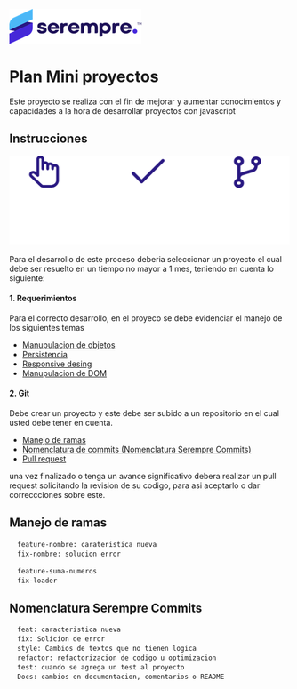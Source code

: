
![Logo](./img/Imagen1.png)


# Plan Mini proyectos

Este proyecto se realiza con el fin de mejorar y aumentar conocimientos y capacidades a la hora de desarrollar proyectos con javascript 


## Instrucciones

![instrucciones](./img/Group%201.png)

Para el desarrollo de este proceso deberia seleccionar un proyecto el cual debe ser resuelto en un tiempo no mayor a 1 mes, teniendo en cuenta lo siguiente:

#### 1. Requerimientos

Para el correcto desarrollo, en el proyeco se debe evidenciar el manejo de los siguientes temas

 - [Manupulacion de objetos ](https://developer.mozilla.org/es/docs/Web/JavaScript/Guide/Working_with_Objects)
 - [Persistencia](https://developer.mozilla.org/es/docs/Learn/JavaScript/Client-side_web_APIs/Client-side_storage)
 - [Responsive desing](https://developer.mozilla.org/es/docs/Learn/CSS/CSS_layout/Responsive_Design)
  - [Manupulacion de DOM](http://juanmirod.github.io/2019/06/24/chuleta-dom.html)


#### 2. Git

Debe crear un proyecto y este debe ser subido a un repositorio en el cual usted debe tener en cuenta.

 - [Manejo de ramas](#ramas)
 - [Nomenclatura de commits (Nomenclatura Serempre Commits)](#nomeclatura)
  - [Pull request](#)


una vez finalizado o tenga un avance significativo debera realizar un pull request solicitando la revision de su codigo, para asi aceptarlo o dar correccciones sobre este.


<a name="ramas"></a>
## Manejo de ramas

```bash
  feature-nombre: carateristica nueva
  fix-nombre: solucion error
```

```bash
  feature-suma-numeros
  fix-loader
```

<a name="nomenclatura"></a>
## Nomenclatura Serempre Commits

```bash
  feat: caracteristica nueva
  fix: Solicion de error
  style: Cambios de textos que no tienen logica
  refactor: refactorizacion de codigo u optimizacion
  test: cuando se agrega un test al proyecto
  Docs: cambios en documentacion, comentarios o README
```